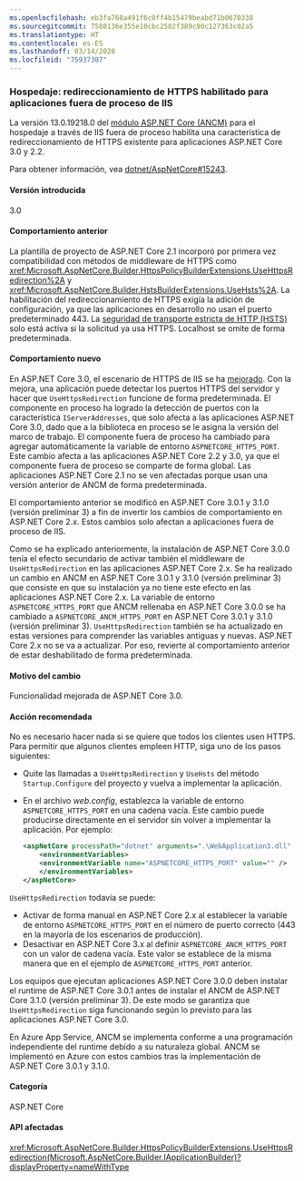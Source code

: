 ```yaml
---
ms.openlocfilehash: eb3fa768a491f6c0ff4b15479beabd71b0670338
ms.sourcegitcommit: 7588136e355e10cbc2582f389c90c127363c02a5
ms.translationtype: HT
ms.contentlocale: es-ES
ms.lasthandoff: 03/14/2020
ms.locfileid: "75937307"
---
```

### <a name="hosting-https-redirection-enabled-for-iis-out-of-process-apps"></a>Hospedaje: redireccionamiento de HTTPS habilitado para aplicaciones fuera de proceso de IIS

La versión 13.0.19218.0 del [módulo ASP.NET Core (ANCM)](/aspnet/core/host-and-deploy/aspnet-core-module) para el hospedaje a través de IIS fuera de proceso habilita una característica de redireccionamiento de HTTPS existente para aplicaciones ASP.NET Core 3.0 y 2.2.

Para obtener información, vea [dotnet/AspNetCore#15243](https://github.com/dotnet/AspNetCore/issues/15243).

#### <a name="version-introduced"></a>Versión introducida

3.0

#### <a name="old-behavior"></a>Comportamiento anterior

La plantilla de proyecto de ASP.NET Core 2.1 incorporó por primera vez compatibilidad con métodos de middleware de HTTPS como <xref:Microsoft.AspNetCore.Builder.HttpsPolicyBuilderExtensions.UseHttpsRedirection%2A> y <xref:Microsoft.AspNetCore.Builder.HstsBuilderExtensions.UseHsts%2A>. La habilitación del redireccionamiento de HTTPS exigía la adición de configuración, ya que las aplicaciones en desarrollo no usan el puerto predeterminado 443. La [seguridad de transporte estricta de HTTP (HSTS)](https://cheatsheetseries.owasp.org/cheatsheets/HTTP_Strict_Transport_Security_Cheat_Sheet.html) solo está activa si la solicitud ya usa HTTPS. Localhost se omite de forma predeterminada.

#### <a name="new-behavior"></a>Comportamiento nuevo

En ASP.NET Core 3.0, el escenario de HTTPS de IIS se ha [mejorado](https://github.com/dotnet/AspNetCore/pull/4685). Con la mejora, una aplicación puede detectar los puertos HTTPS del servidor y hacer que `UseHttpsRedirection` funcione de forma predeterminada. El componente en proceso ha logrado la detección de puertos con la característica `IServerAddresses`, que solo afecta a las aplicaciones ASP.NET Core 3.0, dado que a la biblioteca en proceso se le asigna la versión del marco de trabajo. El componente fuera de proceso ha cambiado para agregar automáticamente la variable de entorno `ASPNETCORE_HTTPS_PORT`. Este cambio afecta a las aplicaciones ASP.NET Core 2.2 y 3.0, ya que el componente fuera de proceso se comparte de forma global. Las aplicaciones ASP.NET Core 2.1 no se ven afectadas porque usan una versión anterior de ANCM de forma predeterminada.

El comportamiento anterior se modificó en ASP.NET Core 3.0.1 y 3.1.0 (versión preliminar 3) a fin de invertir los cambios de comportamiento en ASP.NET Core 2.x. Estos cambios solo afectan a aplicaciones fuera de proceso de IIS.

Como se ha explicado anteriormente, la instalación de ASP.NET Core 3.0.0 tenía el efecto secundario de activar también el middleware de `UseHttpsRedirection` en las aplicaciones ASP.NET Core 2.x. Se ha realizado un cambio en ANCM en ASP.NET Core 3.0.1 y 3.1.0 (versión preliminar 3) que consiste en que su instalación ya no tiene este efecto en las aplicaciones ASP.NET Core 2.x. La variable de entorno `ASPNETCORE_HTTPS_PORT` que ANCM rellenaba en ASP.NET Core 3.0.0 se ha cambiado a `ASPNETCORE_ANCM_HTTPS_PORT` en ASP.NET Core 3.0.1 y 3.1.0 (versión preliminar 3). `UseHttpsRedirection` también se ha actualizado en estas versiones para comprender las variables antiguas y nuevas. ASP.NET Core 2.x no se va a actualizar. Por eso, revierte al comportamiento anterior de estar deshabilitado de forma predeterminada.

#### <a name="reason-for-change"></a>Motivo del cambio

Funcionalidad mejorada de ASP.NET Core 3.0.

#### <a name="recommended-action"></a>Acción recomendada

No es necesario hacer nada si se quiere que todos los clientes usen HTTPS. Para permitir que algunos clientes empleen HTTP, siga uno de los pasos siguientes:

* Quite las llamadas a `UseHttpsRedirection` y `UseHsts` del método `Startup.Configure` del proyecto y vuelva a implementar la aplicación.
* En el archivo *web.config*, establezca la variable de entorno `ASPNETCORE_HTTPS_PORT` en una cadena vacía. Este cambio puede producirse directamente en el servidor sin volver a implementar la aplicación. Por ejemplo:

    ```xml
    <aspNetCore processPath="dotnet" arguments=".\WebApplication3.dll" stdoutLogEnabled="false" stdoutLogFile="\\?\%home%\LogFiles\stdout" >
        <environmentVariables>
        <environmentVariable name="ASPNETCORE_HTTPS_PORT" value="" />
        </environmentVariables>
    </aspNetCore>
    ```

`UseHttpsRedirection` todavía se puede:

* Activar de forma manual en ASP.NET Core 2.x al establecer la variable de entorno `ASPNETCORE_HTTPS_PORT` en el número de puerto correcto (443 en la mayoría de los escenarios de producción).
* Desactivar en ASP.NET Core 3.x al definir `ASPNETCORE_ANCM_HTTPS_PORT` con un valor de cadena vacía. Este valor se establece de la misma manera que en el ejemplo de `ASPNETCORE_HTTPS_PORT` anterior.

Los equipos que ejecutan aplicaciones ASP.NET Core 3.0.0 deben instalar el runtime de ASP.NET Core 3.0.1 antes de instalar el ANCM de ASP.NET Core 3.1.0 (versión preliminar 3). De este modo se garantiza que `UseHttpsRedirection` siga funcionando según lo previsto para las aplicaciones ASP.NET Core 3.0.

En Azure App Service, ANCM se implementa conforme a una programación independiente del runtime debido a su naturaleza global. ANCM se implementó en Azure con estos cambios tras la implementación de ASP.NET Core 3.0.1 y 3.1.0.

#### <a name="category"></a>Categoría

ASP.NET Core

#### <a name="affected-apis"></a>API afectadas

<xref:Microsoft.AspNetCore.Builder.HttpsPolicyBuilderExtensions.UseHttpsRedirection(Microsoft.AspNetCore.Builder.IApplicationBuilder)?displayProperty=nameWithType>

<!-- 

#### Affected APIs

`M:Microsoft.AspNetCore.Builder.HttpsPolicyBuilderExtensions.UseHttpsRedirection(Microsoft.AspNetCore.Builder.IApplicationBuilder)`

-->
